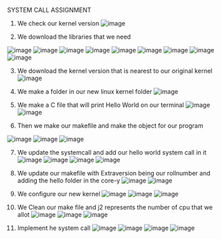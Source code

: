 SYSTEM CALL ASSIGNMENT

1.	We check our kernel version
  ![image](https://user-images.githubusercontent.com/55394965/222921543-9bc3ca6c-191c-4bdf-8394-32600119abe2.png)

 
2.	We download the libraries that we need
 
 ![image](https://user-images.githubusercontent.com/55394965/222921549-612b7e20-b867-42ff-8548-dd05a9c8d76e.png)
![image](https://user-images.githubusercontent.com/55394965/222921612-8b875a7d-452e-4eec-af1c-54480e5c08ea.png)
![image](https://user-images.githubusercontent.com/55394965/222921619-1d5979ae-75e0-4f1e-9ce6-f6bdff1e8fa5.png)
![image](https://user-images.githubusercontent.com/55394965/222921627-f6112433-9598-4942-9771-3882eb4715fd.png)
![image](https://user-images.githubusercontent.com/55394965/222921696-e9c095db-700a-4dac-b428-5517ad0b23f3.png)
![image](https://user-images.githubusercontent.com/55394965/222921720-db5905b7-b33b-46b8-a3e7-547a6f08bf23.png)
![image](https://user-images.githubusercontent.com/55394965/222921762-5a02ee6b-bb97-46e7-a028-f49751671a0f.png)
![image](https://user-images.githubusercontent.com/55394965/222921937-1165dfc4-cf0a-4435-9051-6ac1b948cd69.png)
![image](https://user-images.githubusercontent.com/55394965/222921951-d0acab6f-fe3d-4571-9c33-712d59f7eaad.png)

 
 
 
 
 
 
 





3.	We download the kernel version that is nearest to our original kernel
![image](https://user-images.githubusercontent.com/55394965/222921968-b8eeebbb-3637-4e3c-b39e-65e385160b16.png)

 
4.	We make a folder in our new linux kernel folder
![image](https://user-images.githubusercontent.com/55394965/222922006-252bbf1a-f0f4-4b2d-bf97-8442ac4a8d62.png)

 
5.	We make a C file that will print Hello World on our terminal
 ![image](https://user-images.githubusercontent.com/55394965/222922037-c7edcd1d-9ef1-4a5e-b008-334b7611fa09.png)
 ![image](https://user-images.githubusercontent.com/55394965/222922097-bef43d0f-d31c-4cbc-9529-91b247f2cc52.png)
 
6.	Then we make our makefile and make the object for our program
 
 ![image](https://user-images.githubusercontent.com/55394965/222922116-ce4e7549-29c3-4336-8a26-19ba698da8f6.png)
  ![image](https://user-images.githubusercontent.com/55394965/222922138-55e15d4d-683f-42ab-9502-cb084b3599ec.png)
![image](https://user-images.githubusercontent.com/55394965/222922487-37be40ed-ea56-4b37-bc28-017e286ba1fb.png)
 
7.	We update the systemcall and add our hello world system call in it
 ![image](https://user-images.githubusercontent.com/55394965/222922506-d3b00a59-60a8-4ff4-93b0-1844b6eeabe1.png)
![image](https://user-images.githubusercontent.com/55394965/222922577-8ab9afca-568d-4ac8-b37e-71c326428526.png)
![image](https://user-images.githubusercontent.com/55394965/222922650-24186046-b28c-493b-a0aa-947d018ca7ef.png)
![image](https://user-images.githubusercontent.com/55394965/222922676-a1e646b4-85f7-4ae5-9707-490aef5ef278.png)
 
8.	We update our makefile with Extraversion being our rollnumber and adding the hello folder in the core-y 
 ![image](https://user-images.githubusercontent.com/55394965/222922684-8477f998-2349-42e7-b147-5f56286aacb9.png)
![image](https://user-images.githubusercontent.com/55394965/222922907-2bd2ed6d-9d88-442a-bb52-162d7444abb9.png)

 
 
9.	We configure our new kernel
 ![image](https://user-images.githubusercontent.com/55394965/222922919-5ac7fafb-3bcd-4631-bdc9-bee06ee11277.png)
![image](https://user-images.githubusercontent.com/55394965/222922930-affd582b-4800-40ae-914c-c15458ccbf7a.png)
![image](https://user-images.githubusercontent.com/55394965/222922938-8b51277e-4926-4123-b80e-d464c2e80513.png)

 
 
10.	We Clean our make file and j2 represents the number of cpu that we allot 
![image](https://user-images.githubusercontent.com/55394965/222922952-0bb5af78-758a-4246-a57a-0970ac2a7dae.png)
![image](https://user-images.githubusercontent.com/55394965/222922958-ebfc50a4-b3d7-402c-add4-9cc8cccf39f6.png)
![image](https://user-images.githubusercontent.com/55394965/222922970-77851e63-b05c-4b9c-a963-6f390656bd88.png)


11. Implement he system call
![image](https://user-images.githubusercontent.com/55394965/222922981-40f026d1-54b6-495a-ba27-e0dadf007ab5.png)
![image](https://user-images.githubusercontent.com/55394965/222922985-b22454cf-8513-4599-9005-84e78bfc33ed.png)
![image](https://user-images.githubusercontent.com/55394965/222922989-40f8b203-99ad-42a7-bf4c-5ff859f1d150.png)
![image](https://user-images.githubusercontent.com/55394965/222922995-b2ed0654-3202-4971-8ed5-4311cf940ef8.png)
 
 
 
 

